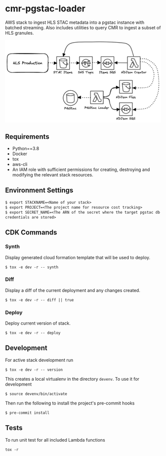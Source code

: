 # cmr-pgstac-loader
AWS stack to ingest HLS STAC metadata into a pgstac instance with batched streaming.
Also includes utilities to query CMR to ingest a subset of HLS granules.

![architecture](docs/architecture.png)

## Requirements
- Python==3.8
- Docker
- tox
- aws-cli
- An IAM role with sufficient permissions for creating, destroying and modifying the relevant stack resources.

## Environment Settings
```
$ export STACKNAME=<Name of your stack>
$ export PROJECT=<The project name for resource cost tracking>
$ export SECRET_NAME=<The ARN of the secret where the target pgstac db credentials are stored>
```

## CDK Commands
### Synth
Display generated cloud formation template that will be used to deploy.
```
$ tox -e dev -r -- synth
```

### Diff
Display a diff of the current deployment and any changes created.
```
$ tox -e dev -r -- diff || true
```

### Deploy
Deploy current version of stack.
```
$ tox -e dev -r -- deploy
```

## Development
For active stack development run
```
$ tox -e dev -r -- version
```
This creates a local virtualenv in the directory `devenv`.  To use it for development
```
$ source devenv/bin/activate
```
Then run the following to install the project's pre-commit hooks
```
$ pre-commit install
```

## Tests
To run unit test for all included Lambda functions
```
tox -r
```
